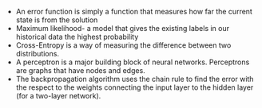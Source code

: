    - An error function is simply a function that measures how far the current state is from the solution
  -  Maximum likelihood- a model that gives the existing labels in our historical data the highest probability
  -  Cross-Entropy is a way of measuring the difference between two distributions.
  -  A perceptron is a major building block of neural networks. Perceptrons are graphs that have nodes and edges.
  -  The backpropagation algorithm uses the chain rule to find the error with the respect to the weights connecting the input layer to the hidden layer (for a two-layer network).

